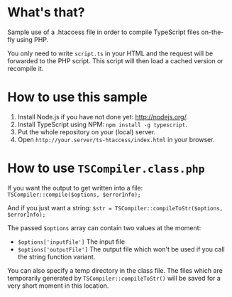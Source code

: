 # What's that?

Sample use of a .htaccess file in order to compile TypeScript files on-the-fly using PHP.

You only need to write `script.ts` in your HTML and the request will be forwarded to the PHP script.
This script will then load a cached version or recompile it.


# How to use this sample

1. Install Node.js if you have not done yet: http://nodejs.org/.
2. Install TypeScript using NPM: `npm install -g typescript`.
2. Put the whole repository on your (local) server.
3. Open `http://your.server/ts-htaccess/index.html` in your browser.

# How to use `TSCompiler.class.php`
If you want the output to get written into a file:
`TSCompiler::compile($options, $errorInfo);`

And if you just want a string:
`$str = TSCompiler::compileToStr($options, $errorInfo);`

The passed `$options` array can contain two values at the moment:

* `$options['inputFile']` The input file
* `$options['outputFile']` The output file which won't be used if you call the string function variant.

You can also specify a temp directory in the class file.
The files which are temporarily generated by `TSCompiler::compileToStr()` will be saved for a very short moment in this location.